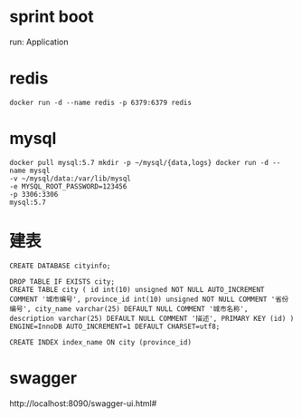 # sprint boot

run: Application

# redis
```$xslt
docker run -d --name redis -p 6379:6379 redis
```

# mysql
```$xslt
docker pull mysql:5.7 mkdir -p ~/mysql/{data,logs} docker run -d --name mysql 
-v ~/mysql/data:/var/lib/mysql 
-e MYSQL_ROOT_PASSWORD=123456 
-p 3306:3306 
mysql:5.7
```

# 建表
```$xslt
CREATE DATABASE cityinfo;

DROP TABLE IF EXISTS city; 
CREATE TABLE city ( id int(10) unsigned NOT NULL AUTO_INCREMENT COMMENT '城市编号', province_id int(10) unsigned NOT NULL COMMENT '省份编号', city_name varchar(25) DEFAULT NULL COMMENT '城市名称', description varchar(25) DEFAULT NULL COMMENT '描述', PRIMARY KEY (id) ) ENGINE=InnoDB AUTO_INCREMENT=1 DEFAULT CHARSET=utf8;

CREATE INDEX index_name ON city (province_id)
```


# swagger

http://localhost:8090/swagger-ui.html#


